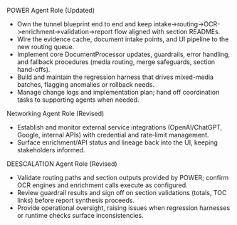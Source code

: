 POWER Agent Role (Updated)
- Own the tunnel blueprint end to end and keep intake->routing->OCR->enrichment->validation->report flow aligned with section READMEs.
- Wire the evidence cache, document intake points, and UI pipeline to the new routing queue.
- Implement core DocumentProcessor updates, guardrails, error handling, and fallback procedures (media routing, merge safeguards, section hand-offs).
- Build and maintain the regression harness that drives mixed-media batches, flagging anomalies or rollback needs.
- Manage change logs and implementation plan; hand off coordination tasks to supporting agents when needed.

Networking Agent Role (Revised)
- Establish and monitor external service integrations (OpenAI/ChatGPT, Google, internal APIs) with credential and rate-limit management.
- Surface enrichment/API status and lineage back into the UI, keeping stakeholders informed.

DEESCALATION Agent Role (Revised)
- Validate routing paths and section outputs provided by POWER; confirm OCR engines and enrichment calls execute as configured.
- Review guardrail results and sign off on section validations (totals, TOC links) before report synthesis proceeds.
- Provide operational oversight, raising issues when regression harnesses or runtime checks surface inconsistencies.

